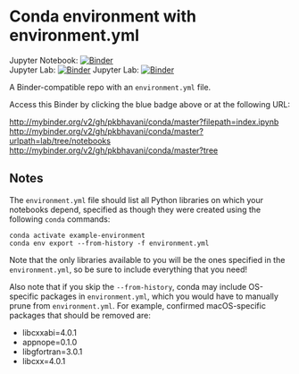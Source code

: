 # Conda environment with environment.yml

Jupyter Notebook: [![Binder](http://mybinder.org/badge_logo.svg)](http://mybinder.org/v2/gh/pkbhavani/conda/master?filepath=notebooks/index.ipynb)<br>
Jupyter Lab: [![Binder](http://mybinder.org/badge_logo.svg)](http://mybinder.org/v2/gh/pkbhavani/conda/master?urlpath=lab/tree/notebooks)
Jupyter Lab: [![Binder](http://mybinder.org/badge_logo.svg)](http://mybinder.org/v2/gh/pkbhavani/conda/master?tree)

A Binder-compatible repo with an `environment.yml` file.

Access this Binder by clicking the blue badge above or at the following URL:

http://mybinder.org/v2/gh/pkbhavani/conda/master?filepath=index.ipynb
http://mybinder.org/v2/gh/pkbhavani/conda/master?urlpath=lab/tree/notebooks
http://mybinder.org/v2/gh/pkbhavani/conda/master?tree

## Notes
The `environment.yml` file should list all Python libraries on which your notebooks
depend, specified as though they were created using the following `conda` commands:

```
conda activate example-environment
conda env export --from-history -f environment.yml
```

Note that the only libraries available to you will be the ones specified in
the `environment.yml`, so be sure to include everything that you need! 

Also note that if you skip the `--from-history`, conda may include OS-specific
packages in `environment.yml`, which you would have to manually prune from
`environment.yml`.  For example, confirmed macOS-specific packages that should
be removed are:

* libcxxabi=4.0.1
* appnope=0.1.0
* libgfortran=3.0.1
* libcxx=4.0.1
